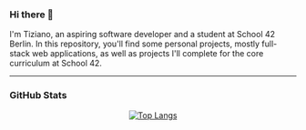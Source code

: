 ### Hi there 👋

I'm Tiziano, an aspiring software developer and a student at School 42 Berlin. In this repository, you'll find some personal projects, mostly full-stack web applications, as well as projects I'll complete for the core curriculum at School 42.

---


### GitHub Stats

<div align="center">

[![Top Langs](https://github-readme-stats.vercel.app/api/top-langs/?username=tiziaco&hide=css&layout=compact&theme=tokyonight&hide_title=false)](https://github.com/anuraghazra/github-readme-stats)

</div>
